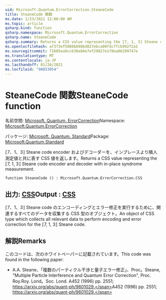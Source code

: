 ```yaml
---
uid: Microsoft.Quantum.ErrorCorrection.SteaneCode
title: SteaneCode 関数
ms.date: 1/23/2021 12:00:00 AM
ms.topic: article
qsharp.kind: function
qsharp.namespace: Microsoft.Quantum.ErrorCorrection
qsharp.name: SteaneCode
qsharp.summary: Returns a CSS value representing the ⟦7, 1, 3⟧ Steane code encoder and decoder with in-place syndrome measurement.
ms.openlocfilehash: af3f3ef5088b898bd827ebca00fdc7fcb992f2a1
ms.sourcegitcommit: 71605ea9cc630e84e7ef29027e1f0ea06299747e
ms.translationtype: MT
ms.contentlocale: ja-JP
ms.lasthandoff: 01/26/2021
ms.locfileid: "98853054"
---
```

# <a name="steanecode-function"></a><span data-ttu-id="4f31c-102">SteaneCode 関数</span><span class="sxs-lookup"><span data-stu-id="4f31c-102">SteaneCode function</span></span>

<span data-ttu-id="4f31c-103">名前空間: [Microsoft. Quantum. ErrorCorrection](xref:Microsoft.Quantum.ErrorCorrection)</span><span class="sxs-lookup"><span data-stu-id="4f31c-103">Namespace: [Microsoft.Quantum.ErrorCorrection](xref:Microsoft.Quantum.ErrorCorrection)</span></span>

<span data-ttu-id="4f31c-104">パッケージ: [Microsoft. Quantum. Standard](https://nuget.org/packages/Microsoft.Quantum.Standard)</span><span class="sxs-lookup"><span data-stu-id="4f31c-104">Package: [Microsoft.Quantum.Standard](https://nuget.org/packages/Microsoft.Quantum.Standard)</span></span>


<span data-ttu-id="4f31c-105">⟦7、1、3⟧ Steane code encoder およびデコーダーを、インプレースより隣人測定値と共に表す CSS 値を返します。</span><span class="sxs-lookup"><span data-stu-id="4f31c-105">Returns a CSS value representing the ⟦7, 1, 3⟧ Steane code encoder and decoder with in-place syndrome measurement.</span></span>

```qsharp
function SteaneCode () : Microsoft.Quantum.ErrorCorrection.CSS
```


## <a name="output--css"></a><span data-ttu-id="4f31c-106">出力: [CSS](xref:Microsoft.Quantum.ErrorCorrection.CSS)</span><span class="sxs-lookup"><span data-stu-id="4f31c-106">Output : [CSS](xref:Microsoft.Quantum.ErrorCorrection.CSS)</span></span>

<span data-ttu-id="4f31c-107">⟦7、1、3⟧ Steane code のエンコーディングとエラー修正を実行するために、関連するすべてのデータを収集する CSS 型のオブジェクト。</span><span class="sxs-lookup"><span data-stu-id="4f31c-107">An object of CSS type which collects all relevant data to perform encoding and error correction for the ⟦7, 1, 3⟧ Steane code.</span></span>

## <a name="remarks"></a><span data-ttu-id="4f31c-108">解説</span><span class="sxs-lookup"><span data-stu-id="4f31c-108">Remarks</span></span>

<span data-ttu-id="4f31c-109">このコードは、次のホワイトペーパーに記載されています。</span><span class="sxs-lookup"><span data-stu-id="4f31c-109">This code was found in the following paper:</span></span>

- <span data-ttu-id="4f31c-110">A.</span><span class="sxs-lookup"><span data-stu-id="4f31c-110">A.</span></span> <span data-ttu-id="4f31c-111">Steane、「複数のパーティクル干渉と量子エラー修正」、Proc。</span><span class="sxs-lookup"><span data-stu-id="4f31c-111">Steane, "Multiple Particle Interference and Quantum Error Correction", Proc.</span></span> <span data-ttu-id="4f31c-112">Roy.</span><span class="sxs-lookup"><span data-stu-id="4f31c-112">Roy.</span></span> <span data-ttu-id="4f31c-113">Lond。</span><span class="sxs-lookup"><span data-stu-id="4f31c-113">Soc. Lond.</span></span> <span data-ttu-id="4f31c-114">A452 (1996) pp. 2551; https://arxiv.org/abs/quant-ph/9601029.</span><span class="sxs-lookup"><span data-stu-id="4f31c-114">A452 (1996) pp. 2551; https://arxiv.org/abs/quant-ph/9601029.</span></span>
